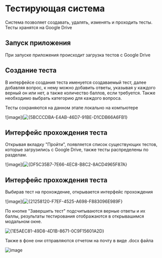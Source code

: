 # Тестирующая система

Система позволяет создавать, удалять, изменять и проходить тесты. Тесты хранятся на Google Drive

## Запуск приложения

При запуске приложения происходит загрузка тестов с Google Drive

## Создание теста

В интерфейсе создания теста именуется создаваемый тест, далее добавляя вопрос, к нему  можно добавить ответы, указывая у каждого верный он или нет, а также количество баллов, если требуется. Также необходимо выбрать категорию для каждого вопроса.

Тесты сохраняются на данном этапе локально на компьютере

![image](![{5BCCCDBA-E4AB-46D7-91BE-D1CDB66A6FB1}](https://github.com/user-attachments/assets/01f4a001-aacc-489c-b60d-bd73a4b5ac4f)


## Интерфейс прохождения теста

Открывая вкладку "Пройти", появляется список существующих тестов, которые загрузились с Google Drive, также тесты распределены по разделам. 

![image](![{DF5C35B7-7E66-4EC8-B8C2-8ACD4965F87A}](https://github.com/user-attachments/assets/b56ea241-e830-4a86-bc0a-1380540650ec)


## Интерфейс прохождения теста
Выбирав тест на прохождение, открывается интерфейс прохождения

![image](![{21258120-F7EF-4525-A698-F883096E989F}](https://github.com/user-attachments/assets/ddbf5b17-178a-4d85-b5a6-9a745612afc6)


По кнопке "Завершить тест" подсчитываются верные ответы и их баллы, результаты тестирования отображаются в открывашимся модальном окне. 

![{1E5AEC81-49D8-4D1B-8671-0C9F15601A2D}](https://github.com/user-attachments/assets/f5f7b6d0-ec01-4e49-a267-6bc27cc57c0e)


Также в фоне они отправляются отчетом на почту в виде .docx файла

![image](https://github.com/user-attachments/assets/bb176cea-cab6-4b15-88ed-87f8b25a1402)


